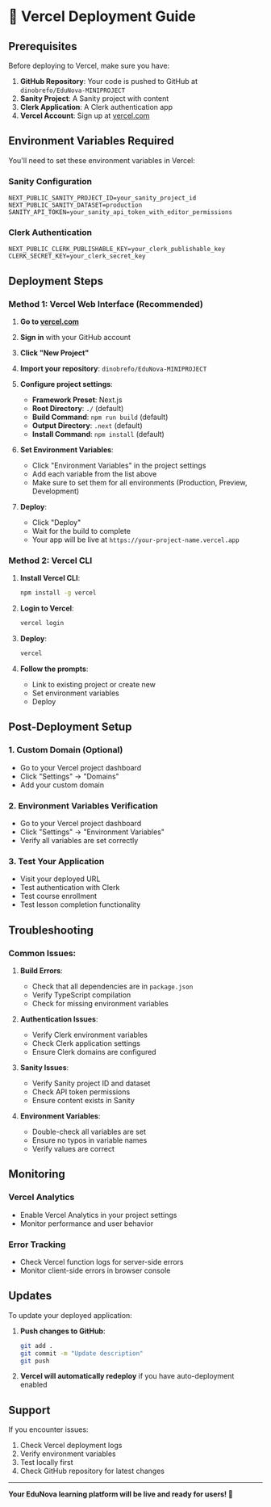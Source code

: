 # 🚀 Vercel Deployment Guide

## Prerequisites

Before deploying to Vercel, make sure you have:

1. **GitHub Repository**: Your code is pushed to GitHub at `dinobrefo/EduNova-MINIPROJECT`
2. **Sanity Project**: A Sanity project with content
3. **Clerk Application**: A Clerk authentication app
4. **Vercel Account**: Sign up at [vercel.com](https://vercel.com)

## Environment Variables Required

You'll need to set these environment variables in Vercel:

### Sanity Configuration
```
NEXT_PUBLIC_SANITY_PROJECT_ID=your_sanity_project_id
NEXT_PUBLIC_SANITY_DATASET=production
SANITY_API_TOKEN=your_sanity_api_token_with_editor_permissions
```

### Clerk Authentication
```
NEXT_PUBLIC_CLERK_PUBLISHABLE_KEY=your_clerk_publishable_key
CLERK_SECRET_KEY=your_clerk_secret_key
```

## Deployment Steps

### Method 1: Vercel Web Interface (Recommended)

1. **Go to [vercel.com](https://vercel.com)**
2. **Sign in** with your GitHub account
3. **Click "New Project"**
4. **Import your repository**: `dinobrefo/EduNova-MINIPROJECT`
5. **Configure project settings**:
   - **Framework Preset**: Next.js
   - **Root Directory**: `./` (default)
   - **Build Command**: `npm run build` (default)
   - **Output Directory**: `.next` (default)
   - **Install Command**: `npm install` (default)

6. **Set Environment Variables**:
   - Click "Environment Variables" in the project settings
   - Add each variable from the list above
   - Make sure to set them for all environments (Production, Preview, Development)

7. **Deploy**:
   - Click "Deploy"
   - Wait for the build to complete
   - Your app will be live at `https://your-project-name.vercel.app`

### Method 2: Vercel CLI

1. **Install Vercel CLI**:
   ```bash
   npm install -g vercel
   ```

2. **Login to Vercel**:
   ```bash
   vercel login
   ```

3. **Deploy**:
   ```bash
   vercel
   ```

4. **Follow the prompts**:
   - Link to existing project or create new
   - Set environment variables
   - Deploy

## Post-Deployment Setup

### 1. Custom Domain (Optional)
- Go to your Vercel project dashboard
- Click "Settings" → "Domains"
- Add your custom domain

### 2. Environment Variables Verification
- Go to your Vercel project dashboard
- Click "Settings" → "Environment Variables"
- Verify all variables are set correctly

### 3. Test Your Application
- Visit your deployed URL
- Test authentication with Clerk
- Test course enrollment
- Test lesson completion functionality

## Troubleshooting

### Common Issues:

1. **Build Errors**:
   - Check that all dependencies are in `package.json`
   - Verify TypeScript compilation
   - Check for missing environment variables

2. **Authentication Issues**:
   - Verify Clerk environment variables
   - Check Clerk application settings
   - Ensure Clerk domains are configured

3. **Sanity Issues**:
   - Verify Sanity project ID and dataset
   - Check API token permissions
   - Ensure content exists in Sanity

4. **Environment Variables**:
   - Double-check all variables are set
   - Ensure no typos in variable names
   - Verify values are correct

## Monitoring

### Vercel Analytics
- Enable Vercel Analytics in your project settings
- Monitor performance and user behavior

### Error Tracking
- Check Vercel function logs for server-side errors
- Monitor client-side errors in browser console

## Updates

To update your deployed application:

1. **Push changes to GitHub**:
   ```bash
   git add .
   git commit -m "Update description"
   git push
   ```

2. **Vercel will automatically redeploy** if you have auto-deployment enabled

## Support

If you encounter issues:
1. Check Vercel deployment logs
2. Verify environment variables
3. Test locally first
4. Check GitHub repository for latest changes

---

**Your EduNova learning platform will be live and ready for users! 🎉** 